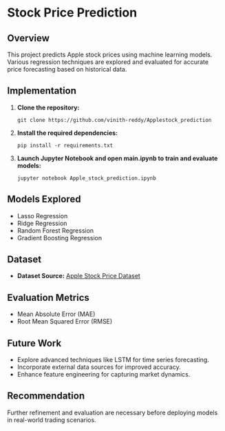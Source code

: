 # Stock Price Prediction

## Overview
This project predicts Apple stock prices using machine learning models. Various regression techniques are explored and evaluated for accurate price forecasting based on historical data.

## Implementation
1. **Clone the repository:**
    ```
    git clone https://github.com/vinith-reddy/Applestock_prediction
    ```

2. **Install the required dependencies:**
    ```
    pip install -r requirements.txt
    ```

3. **Launch Jupyter Notebook and open main.ipynb to train and evaluate models:**
    ```
    jupyter notebook Apple_stock_prediction.ipynb
    ```

## Models Explored
- Lasso Regression
- Ridge Regression
- Random Forest Regression
- Gradient Boosting Regression

## Dataset
- **Dataset Source:** [Apple Stock Price Dataset](https://huggingface.co/datasets/Ammok/apple_stock_price_from_1980-2021/raw/main/AAPL.csv)

## Evaluation Metrics
- Mean Absolute Error (MAE)
- Root Mean Squared Error (RMSE)

## Future Work
- Explore advanced techniques like LSTM for time series forecasting.
- Incorporate external data sources for improved accuracy.
- Enhance feature engineering for capturing market dynamics.

## Recommendation
Further refinement and evaluation are necessary before deploying models in real-world trading scenarios.
